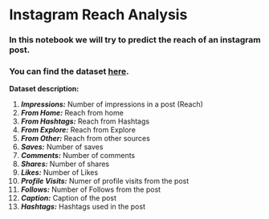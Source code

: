 # Instagram Reach Analysis
### In this notebook we will try to predict the reach of an instagram post.
### You can find the dataset [here]("https://statso.io/wp-content/uploads/2022/10/archive.zip).

**Dataset description:**

1. **_Impressions:_** Number of impressions in a post (Reach)
1. **_From Home:_** Reach from home
1. **_From Hashtags:_** Reach from Hashtags
1. **_From Explore:_** Reach from Explore
1. **_From Other:_** Reach from other sources
1. **_Saves:_** Number of saves
1. **_Comments:_** Number of comments
1. **_Shares:_** Number of shares
1. **_Likes:_** Number of Likes
1. **_Profile Visits:_** Numer of profile visits from the post
1. **_Follows:_** Number of Follows from the post
1. **_Caption:_** Caption of the post
1. **_Hashtags:_** Hashtags used in the post